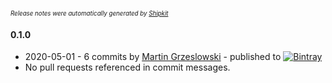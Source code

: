 <sup><sup>*Release notes were automatically generated by [Shipkit](http://shipkit.org/)*</sup></sup>

#### 0.1.0
 - 2020-05-01 - 6 commits by [Martin Grzeslowski](https://github.com/magx2) - published to [![Bintray](https://img.shields.io/badge/Bintray-0.1.0-green.svg)](https://bintray.com/big-boy/bigboy/Steroids/0.1.0)
 - No pull requests referenced in commit messages.

